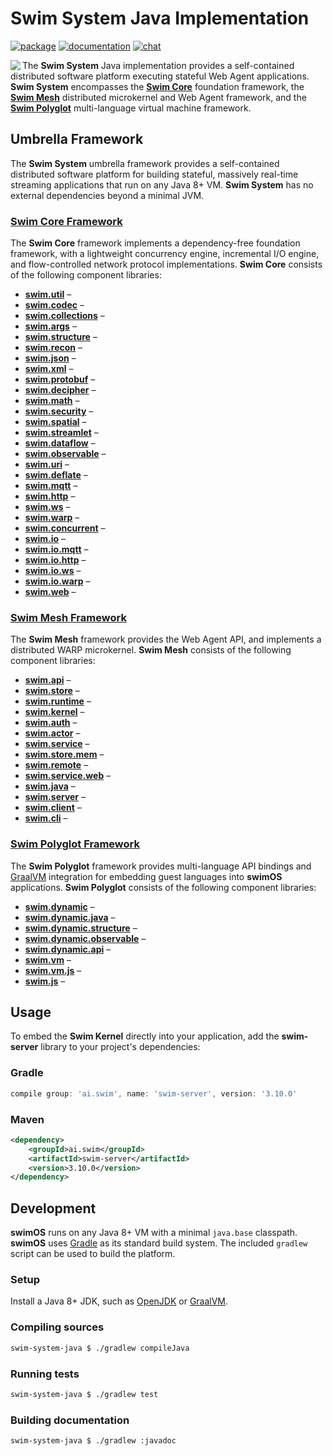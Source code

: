 # Swim System Java Implementation

[![package](https://img.shields.io/github/tag/swimOS/swim.svg?label=maven)](https://mvnrepository.com/artifact/ai.swim)
[![documentation](https://img.shields.io/badge/doc-JavaDoc-blue.svg)](https://docs.swimos.org/java/latest)
[![chat](https://img.shields.io/badge/chat-Gitter-green.svg)](https://gitter.im/swimos/community)

<a href="https://www.swimos.org"><img src="https://docs.swimos.org/readme/marlin-blue.svg" align="left"></a>

The **Swim System** Java implementation provides a self-contained distributed
software platform executing stateful Web Agent applications.  **Swim System**
encompasses the [**Swim Core**](swim-core-java) foundation framework, the
[**Swim Mesh**](swim-mesh-java) distributed microkernel and Web Agent framework,
and the [**Swim Polyglot**](swim-polyglot-java) multi-language virtual machine
framework.

## Umbrella Framework

The **Swim System** umbrella framework provides a self-contained distributed
software platform for building stateful, massively real-time streaming
applications that run on any Java 8+ VM.  **Swim System** has no external
dependencies beyond a minimal JVM.

### [**Swim Core** Framework](swim-core-java)

The **Swim Core** framework implements a dependency-free foundation
framework, with a lightweight concurrency engine, incremental I/O engine,
and flow-controlled network protocol implementations.  **Swim Core** consists
of the following component libraries:

- [**swim.util**](swim-core-java/swim.util) –
- [**swim.codec**](swim-core-java/swim.codec) –
- [**swim.collections**](swim-core-java/swim.collections) –
- [**swim.args**](swim-core-java/swim.args) –
- [**swim.structure**](swim-core-java/swim.structure) –
- [**swim.recon**](swim-core-java/swim.recon) –
- [**swim.json**](swim-core-java/swim.json) –
- [**swim.xml**](swim-core-java/swim.xml) –
- [**swim.protobuf**](swim-core-java/swim.protobuf) –
- [**swim.decipher**](swim-core-java/swim.decipher) –
- [**swim.math**](swim-core-java/swim.math) –
- [**swim.security**](swim-core-java/swim.security) –
- [**swim.spatial**](swim-core-java/swim.spatial) –
- [**swim.streamlet**](swim-core-java/swim.streamlet) –
- [**swim.dataflow**](swim-core-java/swim.dataflow) –
- [**swim.observable**](swim-core-java/swim.observable) –
- [**swim.uri**](swim-core-java/swim.uri) –
- [**swim.deflate**](swim-core-java/swim.deflate) –
- [**swim.mqtt**](swim-core-java/swim.mqtt) –
- [**swim.http**](swim-core-java/swim.http) –
- [**swim.ws**](swim-core-java/swim.ws) –
- [**swim.warp**](swim-core-java/swim.warp) –
- [**swim.concurrent**](swim-core-java/swim.concurrent) –
- [**swim.io**](swim-core-java/swim.io) –
- [**swim.io.mqtt**](swim-core-java/swim.io.mqtt) –
- [**swim.io.http**](swim-core-java/swim.io.http) –
- [**swim.io.ws**](swim-core-java/swim.io.ws) –
- [**swim.io.warp**](swim-core-java/swim.io.warp) –
- [**swim.web**](swim-core-java/swim.web) –

### [**Swim Mesh** Framework](swim-mesh-java)

The **Swim Mesh** framework provides the Web Agent API, and implements
a distributed WARP microkernel.  **Swim Mesh** consists of the following
component libraries:

- [**swim.api**](swim-mesh-java/swim.api) –
- [**swim.store**](swim-mesh-java/swim.store) –
- [**swim.runtime**](swim-mesh-java/swim.runtime) –
- [**swim.kernel**](swim-mesh-java/swim.kernel) –
- [**swim.auth**](swim-mesh-java/swim.auth) –
- [**swim.actor**](swim-mesh-java/swim.actor) –
- [**swim.service**](swim-mesh-java/swim.service) –
- [**swim.store.mem**](swim-mesh-java/swim.store.mem) –
- [**swim.remote**](swim-mesh-java/swim.remote) –
- [**swim.service.web**](swim-mesh-java/swim.service.web) –
- [**swim.java**](swim-mesh-java/swim.java) –
- [**swim.server**](swim-mesh-java/swim.server) –
- [**swim.client**](swim-mesh-java/swim.client) –
- [**swim.cli**](swim-mesh-java/swim.cli) –

### [**Swim Polyglot** Framework](swim-polyglot-java)

The **Swim Polyglot** framework provides multi-language API bindings and
[GraalVM](https://www.graalvm.org/) integration for embedding guest languages
into **swimOS** applications.  **Swim Polyglot** consists of the following
component libraries:

- [**swim.dynamic**](swim-polyglot-java/swim.dynamic) –
- [**swim.dynamic.java**](swim-polyglot-java/swim.dynamic.java) –
- [**swim.dynamic.structure**](swim-polyglot-java/swim.dynamic.structure) –
- [**swim.dynamic.observable**](swim-polyglot-java/swim.dynamic.observable) –
- [**swim.dynamic.api**](swim-polyglot-java/swim.dynamic.api) –
- [**swim.vm**](swim-polyglot-java/swim.vm) –
- [**swim.vm.js**](swim-polyglot-java/swim.vm.js) –
- [**swim.js**](swim-polyglot-java/swim.js) –

## Usage

To embed the **Swim Kernel** directly into your application, add the
**swim-server** library to your project's dependencies:

### Gradle

```groovy
compile group: 'ai.swim', name: 'swim-server', version: '3.10.0'
```

### Maven

```xml
<dependency>
    <groupId>ai.swim</groupId>
    <artifactId>swim-server</artifactId>
    <version>3.10.0</version>
</dependency>
```

## Development

**swimOS** runs on any Java 8+ VM with a minimal `java.base` classpath.
**swimOS** uses [Gradle](https://gradle.org/) as its standard build system.
The included `gradlew` script can be used to build the platform.

### Setup

Install a Java 8+ JDK, such as [OpenJDK](https://openjdk.java.net/) or
[GraalVM](https://www.graalvm.org/downloads/).

### Compiling sources

```sh
swim-system-java $ ./gradlew compileJava
```

### Running tests

```sh
swim-system-java $ ./gradlew test
```

### Building documentation

```sh
swim-system-java $ ./gradlew :javadoc
```
